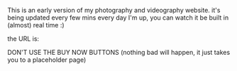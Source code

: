 This is an early version of my photography and videography website. it's being updated every few mins every day I'm up, you can watch it be built in (almost) real time :) 

the URL is: 

DON'T USE THE BUY NOW BUTTONS (nothing bad will happen, it just takes you to a placeholder page)
